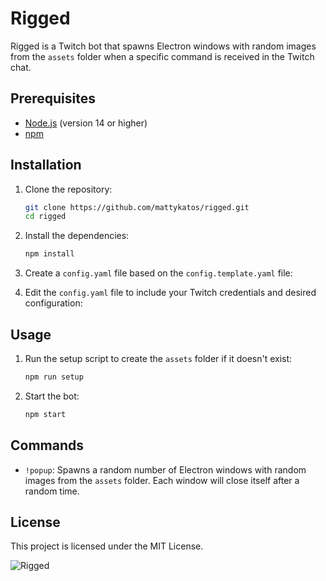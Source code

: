 # Rigged

Rigged is a Twitch bot that spawns Electron windows with random images from the `assets` folder when a specific command is received in the Twitch chat.

## Prerequisites

- [Node.js](https://nodejs.org/) (version 14 or higher)
- [npm](https://www.npmjs.com/)

## Installation

1. Clone the repository:

    ```sh
    git clone https://github.com/mattykatos/rigged.git
    cd rigged
    ```

2. Install the dependencies:

    ```sh
    npm install
    ```

3. Create a `config.yaml` file based on the `config.template.yaml` file:

4. Edit the `config.yaml` file to include your Twitch credentials and desired configuration:

## Usage

1. Run the setup script to create the `assets` folder if it doesn't exist:

    ```sh
    npm run setup
    ```

2. Start the bot:

    ```sh
    npm start
    ```

## Commands

- `!popup`: Spawns a random number of Electron windows with random images from the `assets` folder.
Each window will close itself after a random time.

## License

This project is licensed under the MIT License.

![Rigged](https://cdn.discordapp.com/attachments/999510862467444778/1349237641404481536/IMG_6810.png?ex=67d25ef9&is=67d10d79&hm=0ceaafeb559fc420fb66d53625a0366a525c2f2b6689b00ef7a6ea729ce6b150&)